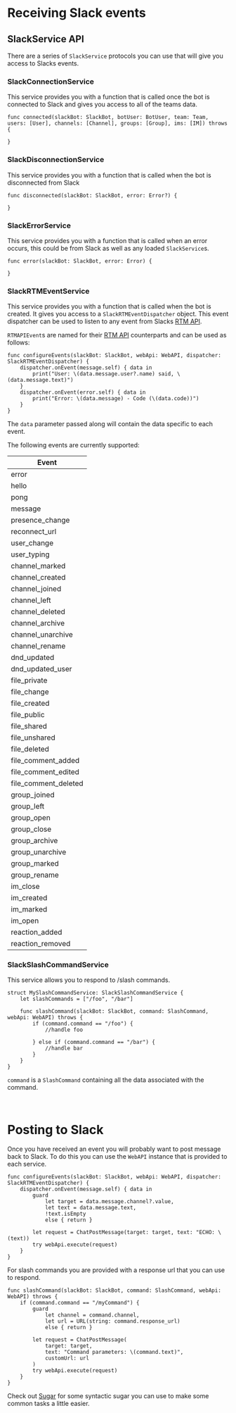# Receiving Slack events

## SlackService API
There are a series of `SlackService` protocols you can use that 
will give you access to Slacks events.

### SlackConnectionService
This service provides you with a function that is called 
once the bot is connected to Slack and gives you 
access to all of the teams data.

```
func connected(slackBot: SlackBot, botUser: BotUser, team: Team, users: [User], channels: [Channel], groups: [Group], ims: [IM]) throws {
    
}
```

### SlackDisconnectionService
This service provides you with a function that is called
when the bot is disconnected from Slack

```
func disconnected(slackBot: SlackBot, error: Error?) {

}
```

### SlackErrorService
This service provides you with a function that is called
when an error occurs, this could be from Slack as well as 
any loaded `SlackService`s.

```
func error(slackBot: SlackBot, error: Error) {

}
```

### SlackRTMEventService
This service provides you with a function that is called when the bot is created.
It gives you access to a `SlackRTMEventDispatcher` object. This event dispatcher can
be used to listen to any event from Slacks [RTM API](https://api.slack.com/rtm).

`RTMAPIEvent`s are named for their [RTM API](https://api.slack.com/events) 
counterparts and can be used as follows:

```
func configureEvents(slackBot: SlackBot, webApi: WebAPI, dispatcher: SlackRTMEventDispatcher) {
    dispatcher.onEvent(message.self) { data in
        print("User: \(data.message.user?.name) said, \(data.message.text)")
    }
    dispatcher.onEvent(error.self) { data in
        print("Error: \(data.message) - Code (\(data.code))")
    }
}
```

The `data` parameter passed along will contain the data specific to each event.

The following events are currently supported:

| Event                |
|----------------------|
| error                |
| hello                |
| pong                 |
| message              |
| presence_change      |
| reconnect_url        |
| user_change          |
| user_typing          |
| channel_marked       |
| channel_created      |
| channel_joined       |
| channel_left         |
| channel_deleted      |
| channel_archive      |
| channel_unarchive    |
| channel_rename       |
| dnd_updated          |
| dnd_updated_user     |
| file_private         |
| file_change          |
| file_created         |
| file_public          |
| file_shared          |
| file_unshared        |
| file_deleted         |
| file_comment_added   |
| file_comment_edited  |
| file_comment_deleted |
| group_joined         |
| group_left           |
| group_open           |
| group_close          |
| group_archive        |
| group_unarchive      |
| group_marked         |
| group_rename         |
| im_close             |
| im_created           |
| im_marked            |
| im_open              |
| reaction_added       |
| reaction_removed     |

### SlackSlashCommandService
This service allows you to respond to /slash commands.

```
struct MySlashCommandService: SlackSlashCommandService {
    let slashCommands = ["/foo", "/bar"]

    func slashCommand(slackBot: SlackBot, command: SlashCommand, webApi: WebAPI) throws {
        if (command.command == "/foo") {
            //handle foo

        } else if (command.command == "/bar") {
            //handle bar
        }
    }
}
```

`command` is a `SlashCommand` containing all the data associated with the command.

<br/>

# Posting to Slack
Once you have received an event you will probably want to post message back to Slack.
To do this you can use the `WebAPI` instance that is provided to each service.

```
func configureEvents(slackBot: SlackBot, webApi: WebAPI, dispatcher: SlackRTMEventDispatcher) {
    dispatcher.onEvent(message.self) { data in
        guard 
            let target = data.message.channel?.value,
            let text = data.message.text,
            !text.isEmpty
            else { return }

        let request = ChatPostMessage(target: target, text: "ECHO: \(text))
        try webApi.execute(request)
    }
}
```

For slash commands you are provided with a response url that you can use to respond.

```
func slashCommand(slackBot: SlackBot, command: SlashCommand, webApi: WebAPI) throws {
    if (command.command == "/myCommand") {
        guard
            let channel = command.channel,
            let url = URL(string: command.response_url)
            else { return }
        
        let request = ChatPostMessage(
            target: target, 
            text: "Command parameters: \(command.text)", 
            customUrl: url
        )
        try webApi.execute(request)
    }
}
```

Check out [Sugar](https://github.com/ChameleonBot/Sugar) for some syntactic sugar
you can use to make some common tasks a little easier.
